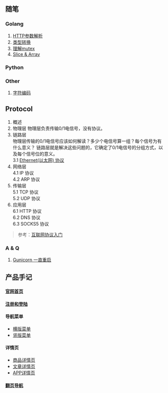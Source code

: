 

## 随笔
### Golang
1. [HTTP参数解析](./Notes/Golang/HTTP参数解析.md)
2. [类型转换](./Notes/Golang/类型转换.md)
3. [理解mutex](./Notes/Golang/理解mutex.md)
4. [Slice & Array](./Notes/Golang/SliceArray.md)

### Python

### Other
1. [字符编码](./Notes/Other/字符编码.md)

## Protocol
1. 概述
2. 物理层
物理层负责传输0/1电信号，没有协议。
3. 链路层  
物理层传输的0/1电信号应该如何解读？多少个电信号算一组？每个信号为有什么意义？
链路层就是解决这些问题的，它确定了0/1电信号的分组方式，以及每个信号位的意义。   
3.1 [Ethernet(以太网) 协议](./Protocol/以太网协议.md)  
4. 网络层  
4.1 IP 协议  
4.2 ARP 协议  
5. 传输层  
5.1 TCP 协议  
5.2 UDP 协议  
6. 应用层  
6.1 HTTP 协议  
6.2 DNS 协议  
6.3 SOCKS5 协议  

> 参考：[互联网协议入门](http://www.ruanyifeng.com/blog/2012/05/internet_protocol_suite_part_i.html)

### A & Q
1. [Gunicorn 一直重启](./Notes/Questions/Gunicorn一直重启.md)


## 产品手记
#### [官网首页](./ProductNotes/notes/官网首页.md)  
#### [注册和登陆](./ProductNotes/notes/注册和登陆.md)  
#### 导航菜单  
- [横版菜单](./ProductNotes/notes/导航菜单-横版.md)  
- [竖版菜单](./ProductNotes/notes/导航菜单-竖版.md)  

#### 详情页  
- [商品详情页](./ProductNotes/notes/详情页之商品.md)  
- [文章详情页](./ProductNotes/notes/详情页之文章.md)  
- [APP详情页](./ProductNotes/notes/详情页之APP.md)  

#### [翻页导航](./ProductNotes/notes/翻页导航.md)  